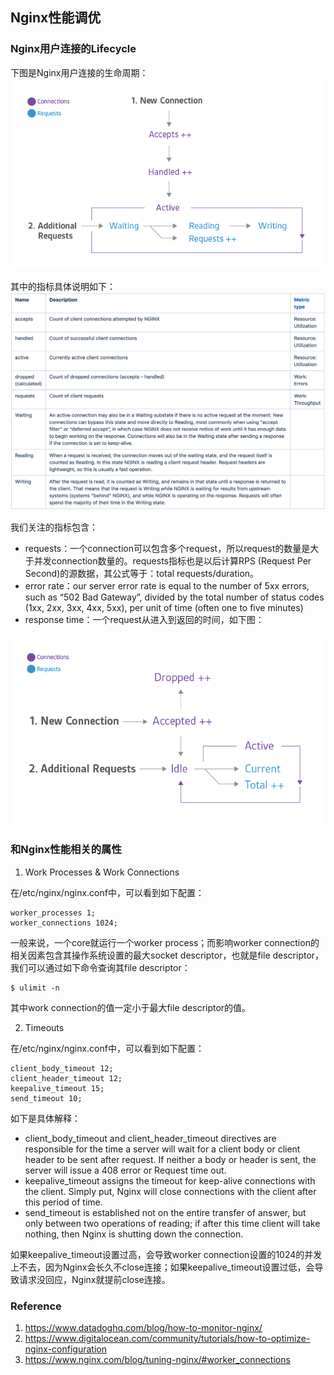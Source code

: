 ## Nginx性能调优

### Nginx用户连接的Lifecycle

下图是Nginx用户连接的生命周期：
![nginx-connection-diagram-2](./pix/nginx-connection-diagram-2.png)

其中的指标具体说明如下：
![table](./pix/table.png)

我们关注的指标包含：

* requests：一个connection可以包含多个request，所以request的数量是大于并发connection数量的。requests指标也是以后计算RPS (Request Per Second)的源数据，其公式等于：total requests/duration。
* error rate：our server error rate is equal to the number of 5xx errors, such as “502 Bad Gateway”, divided by the total number of status codes (1xx, 2xx, 3xx, 4xx, 5xx), per unit of time (often one to five minutes)
* response time：一个request从进入到返回的时间，如下图：

![nginx-plus-connection-diagram-2](./pix/nginx-plus-connection-diagram-2.png)

### 和Nginx性能相关的属性

1. Work Processes & Work Connections

在/etc/nginx/nginx.conf中，可以看到如下配置：
```
worker_processes 1;
worker_connections 1024;
```

一般来说，一个core就运行一个worker process；而影响worker connection的相关因素包含其操作系统设置的最大socket descriptor，也就是file descriptor，我们可以通过如下命令查询其file descriptor：
```
$ ulimit -n
```

其中work connection的值一定小于最大file descriptor的值。


2. Timeouts

在/etc/nginx/nginx.conf中，可以看到如下配置：

```
client_body_timeout 12;
client_header_timeout 12;
keepalive_timeout 15;
send_timeout 10;
```

如下是具体解释：

* client_body_timeout and client_header_timeout directives are responsible for the time a server will wait for a client body or client header to be sent after request. If neither a body or header is sent, the server will issue a 408 error or Request time out.
* keepalive_timeout assigns the timeout for keep-alive connections with the client. Simply put, Nginx will close connections with the client after this period of time.
* send_timeout is established not on the entire transfer of answer, but only between two operations of reading; if after this time client will take nothing, then Nginx is shutting down the connection.

如果keepalive_timeout设置过高，会导致worker connection设置的1024的并发上不去，因为Nginx会长久不close连接；如果keepalive_timeout设置过低，会导致请求没回应，Nginx就提前close连接。

### Reference
1. https://www.datadoghq.com/blog/how-to-monitor-nginx/
2. https://www.digitalocean.com/community/tutorials/how-to-optimize-nginx-configuration
3. https://www.nginx.com/blog/tuning-nginx/#worker_connections

